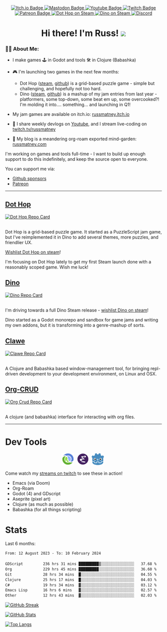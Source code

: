 <link rel="stylesheet" href="https://cdn.jsdelivr.net/gh/devicons/devicon@latest/devicon.min.css">

<div id="header" align="center">
<div id="badges">
  <a href="https://russmatney.itch.io">
    <img src="https://img.shields.io/badge/Itch.io-red?style=for-the-badge&logo=itch.io&logoColor=white" alt="Itch.io Badge"/>
  </a>
  <a href="https://mastodon.gamedev.place/@russmatney">
    <img src="https://img.shields.io/badge/Mastodon-teal?style=for-the-badge&logo=mastodon&logoColor=white" alt="Mastodon Badge"/>
  </a>
  <a href="https://www.youtube.com/@russmatney">
    <img src="https://img.shields.io/badge/Youtube-red?style=for-the-badge&logo=youtube&logoColor=white" alt="Youtube Badge"/>
  </a>
  <a href="https://www.twitch.tv/russmatney">
    <img src="https://img.shields.io/badge/Twitch-purple?style=for-the-badge&logo=twitch&logoColor=white" alt="Twitch Badge"/>
  </a>
  <a href="https://www.patreon.com/russmatney">
    <img src="https://img.shields.io/badge/Patreon-red?style=for-the-badge&logo=patreon&logoColor=white" alt="Patreon Badge"/>
  </a>
  <a href="https://store.steampowered.com/app/2779710/Dot_Hop/">
    <img
    alt="Dot Hop on Steam"
    src="https://img.shields.io/badge/add%20to%20wishlist%20-%20?style=for-the-badge&logo=steam&label=Dot%20Hop&color=55abef" />
  </a>
  <a href="https://store.steampowered.com/app/2589550/Dino/">
    <img
    src="https://img.shields.io/badge/add%20to%20wishlist%20-%20?style=for-the-badge&logo=steam&label=Dino&color=55abef"
    alt="Dino on Steam" >
  </a>
  <a href="https://discord.gg/xZHWtGfAvF">
    <img alt="Discord" src="https://img.shields.io/discord/758750490015563776?style=for-the-badge&logo=discord&logoColor=fff&label=discord" />
  </a>
</div>

<h1>
  Hi there! I'm Russ!
  <img src="https://media.giphy.com/media/hvRJCLFzcasrR4ia7z/giphy.gif" width="30px"/>
</h1>
</div>

### :technologist: About Me:

- I make games :joystick: in Godot and tools :hammer_and_wrench: in Clojure (Babashka)

- :video_game: I'm launching two games in the next few months:
  - Dot Hop ([steam](https://store.steampowered.com/app/2779710/Dot_Hop/), [github](https://github.com/russmatney/dino)) is a grid-based puzzle game - simple but challenging, and hopefully not too hard.
  - Dino ([steam](https://store.steampowered.com/app/2589550/Dino/), [github](https://github.com/russmatney/dino)) is a mashup of my jam entries from last year - platformers, some top-down, some beat em up, some overcooked?! I'm molding it into.... something... and launching in Q1!

- My jam games are available on itch.io: [russmatney.itch.io](https://russmatney.itch.io)

- :movie_camera: I share weekly devlogs on [Youtube](https://www.youtube.com/@russmatney), and I stream live-coding on [twitch.tv/russmatney](https://twitch.tv/russmatney)

- :seedling: My blog is a meandering org-roam exported mind-garden: [russmatney.com](https://russmatney.com/)

I'm working on games and tools full-time - I want to build up enough support to
do this indefinitely, and keep the source open to everyone.

You can support me via:

- [Github sponsors](https://github.com/sponsors/russmatney)
- [Patreon](https://patreon.com/russmatney)

---

## [Dot Hop](https://github.com/russmatney/dothop)

<a href="https://github.com/russmatney/dothop">
  <img align="center"
  src="https://github-readme-stats.vercel.app/api/pin/?username=russmatney&repo=dothop&theme=transparent"
  alt="Dot Hop Repo Card" />
</a>
<br/>
<br/>

Dot Hop is a grid-based puzzle game. It started as a PuzzleScript jam game, but
I've reimplemented it in Dino to add several themes, more puzzles, and
friendlier UX.

[Wishlist Dot Hop on steam](https://store.steampowered.com/app/2779710/Dot_Hop/)!

I'm focusing on Dot Hop lately to get my first Steam launch done with a
reasonably scoped game. Wish me luck!

## [Dino](https://github.com/russmatney/dino)

<a href="https://github.com/russmatney/dino">
  <img align="center" src="https://github-readme-stats.vercel.app/api/pin/?username=russmatney&repo=dino&theme=transparent" alt="Dino Repo Card" />
</a>
<br/>
<br/>

I'm driving towards a full Dino Steam release - [wishlist Dino on steam](https://store.steampowered.com/app/2589550/Dino/)!

Dino started as a Godot monorepo and sandbox for game jams and writing my own addons,
but it is transforming into a genre-mashup of sorts.

## [Clawe](https://github.com/russmatney/clawe)

<a href="https://github.com/russmatney/clawe">
  <img align="center" src="https://github-readme-stats.vercel.app/api/pin/?username=russmatney&repo=clawe&theme=transparent" alt="Clawe Repo Card" />
</a>
<br/>
<br/>

A Clojure and Babashka based window-management tool, for bringing repl-driven
development to your development environment, on Linux and OSX.

## [Org-CRUD](https://github.com/russmatney/org-crud)

<a href="https://github.com/russmatney/org-crud">
  <img align="center"
  src="https://github-readme-stats.vercel.app/api/pin/?username=russmatney&repo=org-crud&theme=transparent"
  alt="Org Crud Repo Card" />
</a>
<br/>
<br/>

A clojure (and babashka) interface for interacting with org files.

---

# Dev Tools

<div align="center">
  <img src="https://github.com/devicons/devicon/blob/develop/icons/clojure/clojure-original.svg" title="Clojure" alt="Clojure" width="40" height="40"/>&nbsp;
  <img src="https://github.com/devicons/devicon/blob/develop/icons/emacs/emacs-original.svg" title="Emacs" alt="Emacs" width="40" height="40"/>&nbsp;
  <img src="https://github.com/devicons/devicon/blob/develop/icons/godot/godot-original.svg" title="Godot" alt="Godot" width="40" height="40"/>&nbsp;
</div>

Come watch my [streams on twitch](https://twitch.tv/russmatney) to see these in action!

- Emacs (via Doom)
- Org-Roam
- Godot (4) and GDscript
- Aseprite (pixel art)
- Clojure (as much as possible)
- Babashka (for all things scripting)


# Stats

Last 6 months:

<!--START_SECTION:waka-->

```txt
From: 12 August 2023 - To: 10 February 2024

GDScript         236 hrs 31 mins █████████▒░░░░░░░░░░░░░░░   37.68 %
Org              229 hrs 45 mins █████████░░░░░░░░░░░░░░░░   36.60 %
Git              28 hrs 34 mins  █░░░░░░░░░░░░░░░░░░░░░░░░   04.55 %
Clojure          25 hrs 17 mins  █░░░░░░░░░░░░░░░░░░░░░░░░   04.03 %
C#               19 hrs 34 mins  ▓░░░░░░░░░░░░░░░░░░░░░░░░   03.12 %
Emacs Lisp       16 hrs 6 mins   ▓░░░░░░░░░░░░░░░░░░░░░░░░   02.57 %
Other            12 hrs 43 mins  ▓░░░░░░░░░░░░░░░░░░░░░░░░   02.03 %
```

<!--END_SECTION:waka-->

<!-- [![russmatney wakatime stats](https://github-readme-stats.vercel.app/api/wakatime?username=russmatney&custom_title=Last%207%20Days&theme=transparent)]() -->

[![GitHub Streak](http://github-readme-streak-stats.herokuapp.com?user=russmatney&theme=transparent&background=000000)]()

[![GitHub Stats](https://github-readme-stats.vercel.app/api?username=russmatney&theme=transparent&hide=prs,issues&show_icons=true)]()

[![Top Langs](https://github-readme-stats.vercel.app/api/top-langs/?username=russmatney&layout=compact&theme=transparent&hide=javascript,css&langs_count=7&hide_title=true)]()
